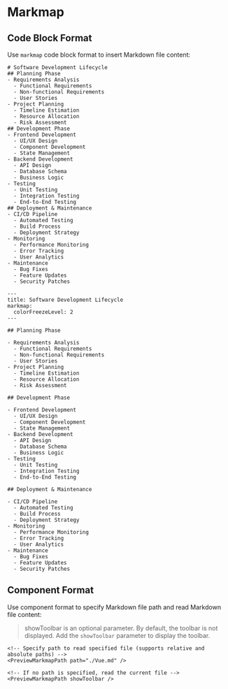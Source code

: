# Markmap

## Code Block Format

Use `markmap` code block format to insert Markdown file content:

```markmap
# Software Development Lifecycle
## Planning Phase
- Requirements Analysis
  - Functional Requirements
  - Non-functional Requirements
  - User Stories
- Project Planning
  - Timeline Estimation
  - Resource Allocation
  - Risk Assessment
## Development Phase
- Frontend Development
  - UI/UX Design
  - Component Development
  - State Management
- Backend Development
  - API Design
  - Database Schema
  - Business Logic
- Testing
  - Unit Testing
  - Integration Testing
  - End-to-End Testing
## Deployment & Maintenance
- CI/CD Pipeline
  - Automated Testing
  - Build Process
  - Deployment Strategy
- Monitoring
  - Performance Monitoring
  - Error Tracking
  - User Analytics
- Maintenance
  - Bug Fixes
  - Feature Updates
  - Security Patches
```

```text
---
title: Software Development Lifecycle
markmap:
  colorFreezeLevel: 2
---

## Planning Phase

- Requirements Analysis
  - Functional Requirements
  - Non-functional Requirements
  - User Stories
- Project Planning
  - Timeline Estimation
  - Resource Allocation
  - Risk Assessment

## Development Phase

- Frontend Development
  - UI/UX Design
  - Component Development
  - State Management
- Backend Development
  - API Design
  - Database Schema
  - Business Logic
- Testing
  - Unit Testing
  - Integration Testing
  - End-to-End Testing

## Deployment & Maintenance

- CI/CD Pipeline
  - Automated Testing
  - Build Process
  - Deployment Strategy
- Monitoring
  - Performance Monitoring
  - Error Tracking
  - User Analytics
- Maintenance
  - Bug Fixes
  - Feature Updates
  - Security Patches
```

## Component Format

Use component format to specify Markdown file path and read Markdown file content:

> showToolbar is an optional parameter. By default, the toolbar is not displayed. Add the `showToolbar` parameter to display the toolbar.

```vue
<!-- Specify path to read specified file (supports relative and absolute paths) -->
<PreviewMarkmapPath path="./Vue.md" />
```

<PreviewMarkmapPath path="../Vue.md"  />

```vue
<!-- If no path is specified, read the current file -->
<PreviewMarkmapPath showToolbar />
```

<PreviewMarkmapPath showToolbar />

